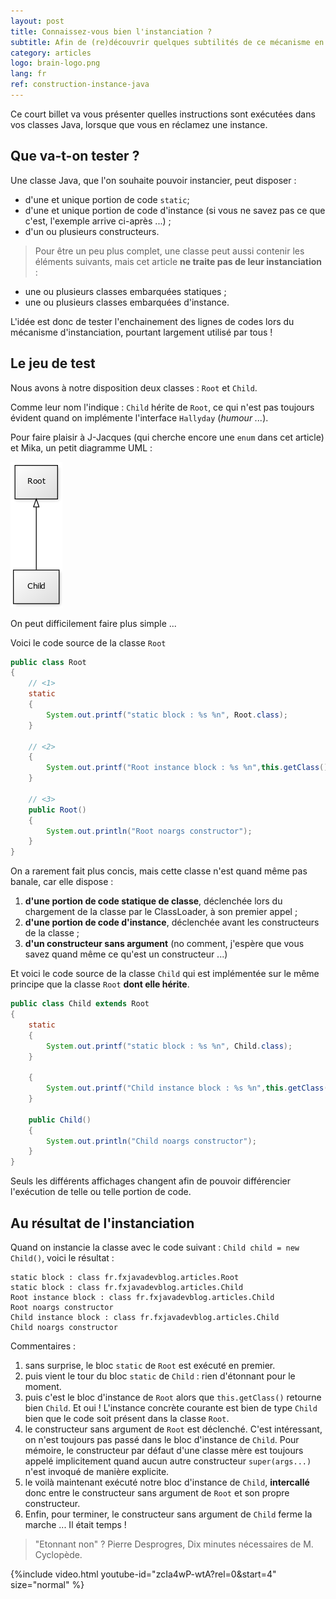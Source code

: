```yaml
---
layout: post
title: Connaissez-vous bien l'instanciation ?
subtitle: Afin de (re)découvrir quelques subtilités de ce mécanisme en Java ...
category: articles
logo: brain-logo.png
lang: fr
ref: construction-instance-java
---
```


<div class="intro" markdown='1'>
Ce court billet va vous présenter quelles instructions sont exécutées dans vos
classes Java, lorsque que vous en réclamez une instance.
</div>

<!--excerpt-->

## Que va-t-on tester ?

Une classe Java, que l'on souhaite pouvoir instancier, peut disposer :
* d'une et unique portion de code `static`;
* d'une et unique portion de code d'instance (si vous ne savez pas ce que c'est, l'exemple arrive ci-après ...) ; 
* d'un ou plusieurs constructeurs.

> Pour être un peu plus complet, une classe peut aussi contenir les éléments suivants, mais cet article **ne traite pas de leur instanciation** :
* une ou plusieurs classes embarquées statiques ;
* une ou plusieurs classes embarquées d'instance.

L'idée est donc de tester l'enchainement des lignes de codes lors du mécanisme d'instanciation, pourtant largement utilisé par tous !

## Le jeu de test

Nous avons à notre disposition deux classes : `Root` et `Child`.

Comme leur nom l'indique : `Child` hérite de `Root`, ce qui n'est pas toujours évident quand on implémente l'interface `Hallyday` (*humour ...*).

Pour faire plaisir à J-Jacques (qui cherche encore une `enum` dans cet article) et Mika, un petit diagramme UML : 

![UML](/images/instance-construction-mecanism/uml.png)

On peut difficilement faire plus simple ...

Voici le code source de la classe `Root`

```java
public class Root
{
	// <1>
	static
	{
		System.out.printf("static block : %s %n", Root.class);
	}
	
	// <2>
	{
		System.out.printf("Root instance block : %s %n",this.getClass());
	}
	
	// <3>
	public Root()
	{
		System.out.println("Root noargs constructor");
	}
}
```

On a rarement fait plus concis, mais cette classe n'est quand même pas banale, car elle dispose :

1. **d'une portion de code statique de classe**, déclenchée lors du chargement de la classe par le ClassLoader, à son premier appel ;
2. **d'une portion de code d'instance**, déclenchée avant les constructeurs de la classe ;
3. **d'un constructeur sans argument** (no comment, j'espère que vous savez quand même ce qu'est un constructeur ...)

Et voici le code source de la classe `Child` qui est implémentée sur le même principe que la classe `Root` **dont elle hérite**.

```java
public class Child extends Root
{
	static
	{
		System.out.printf("static block : %s %n", Child.class);
	}
	
	{
		System.out.printf("Child instance block : %s %n",this.getClass());
	}
	
	public Child()
	{
		System.out.println("Child noargs constructor");
	}
}
```

Seuls les différents affichages changent afin de pouvoir différencier l'exécution de telle ou telle 
portion de code.


## Au résultat de l'instanciation

Quand on instancie la classe avec le code suivant : `Child child = new Child()`, voici le résultat :

```
static block : class fr.fxjavadevblog.articles.Root			 
static block : class fr.fxjavadevblog.articles.Child		 
Root instance block : class fr.fxjavadevblog.articles.Child	 
Root noargs constructor										 
Child instance block : class fr.fxjavadevblog.articles.Child 
Child noargs constructor									 
```

Commentaires :

1. sans surprise, le bloc `static` de `Root` est exécuté en premier.
2. puis vient le tour du bloc `static` de `Child` : rien d'étonnant pour le moment.
3. puis c'est le bloc d'instance de `Root` alors que `this.getClass()` retourne bien `Child`. Et oui ! L'instance concrète courante est bien de type `Child` bien que le code soit présent dans la classe `Root`.
4. le constructeur sans argument de `Root` est déclenché. C'est intéressant, on n'est toujours pas passé dans le bloc d'instance de `Child`. Pour mémoire, le constructeur par défaut d'une classe mère est toujours appelé implicitement quand aucun autre constructeur `super(args...)` n'est invoqué de manière explicite.
5. le voilà maintenant exécuté notre bloc d'instance de `Child`, **intercallé** donc entre le constructeur sans argument de `Root` et son propre constructeur.
6. Enfin, pour terminer, le constructeur sans argument de `Child` ferme la marche ... Il était temps !

> "Etonnant non" ? Pierre Desprogres, Dix minutes nécessaires de M. Cyclopède.

{%include video.html youtube-id="zcIa4wP-wtA?rel=0&amp;start=4"  size="normal" %}
